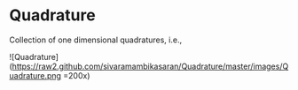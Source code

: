 Quadrature
==========

Collection of one dimensional quadratures, i.e.,

![Quadrature](https://raw2.github.com/sivaramambikasaran/Quadrature/master/images/Quadrature.png =200x)